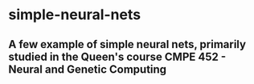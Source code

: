 # simple-neural-nets
## A few example of simple neural nets, primarily studied in the Queen's course CMPE 452 - Neural and Genetic Computing
